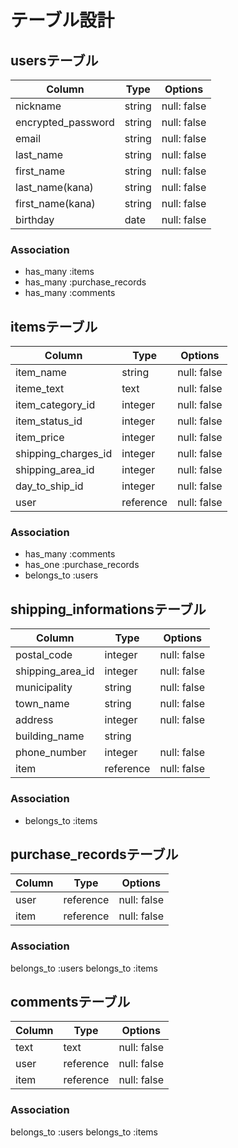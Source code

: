 # テーブル設計

## usersテーブル

| Column             | Type   | Options     |
| ------------------ | ------ | ----------- |
| nickname           | string | null: false |
| encrypted_password | string | null: false |
| email              | string | null: false |
| last_name          | string | null: false |
| first_name         | string | null: false |
| last_name(kana)    | string | null: false |
| first_name(kana)   | string | null: false |
| birthday           | date   | null: false |


### Association

- has_many :items
- has_many :purchase_records
- has_many :comments


## itemsテーブル

| Column              | Type       | Options     |
| ------------------- | ---------- | ----------- |
| item_name           | string     | null: false |
| iteme_text          | text       | null: false |
| item_category_id    | integer    | null: false |
| item_status_id      | integer    | null: false |
| item_price          | integer    | null: false |
| shipping_charges_id | integer    | null: false |
| shipping_area_id    | integer    | null: false |
| day_to_ship_id      | integer    | null: false |
| user                | reference  | null: false |

### Association

- has_many   :comments
- has_one    :purchase_records
- belongs_to :users




## shipping_informationsテーブル

| Column           | Type      | Options     |
| ---------------- | --------- | ----------- |
| postal_code      | integer   | null: false |
| shipping_area_id | integer   | null: false |
| municipality     | string    | null: false |
| town_name        | string    | null: false |
| address          | integer   | null: false |
| building_name    | string    |             |
| phone_number     | integer   | null: false |
| item             | reference | null: false |

### Association

- belongs_to :items


## purchase_recordsテーブル
| Column | Type      | Options     |
| ------ | --------- | ----------- |
| user   | reference | null: false |
| item   | reference | null: false |

### Association

belongs_to :users
belongs_to :items


## commentsテーブル

| Column | Type      | Options     |
| ------ | --------- | ----------- |
| text   | text      | null: false |
| user   | reference | null: false |
| item   | reference | null: false |

### Association

belongs_to :users
belongs_to :items